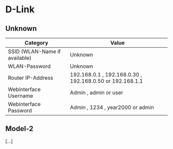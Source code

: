 # D-Link

## Unknown

Category | Value
----------------|--------------
SSID (WLAN-Name if available) | Unknown
WLAN-Password | Unknown
Router IP-Address | 192.168.0.1 , 192.168.0.30 , 192.168.0.50 or 192.168.1.1
Webinterface Username | Admin , admin or user
Webinterface Password | Admin , 1234 , year2000 or admin

## Model-2

[...]